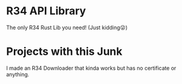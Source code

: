 # R34 API Library
 The only R34 Rust Lib you need! (Just kidding😜)

# Projects with this Junk
I made an R34 Downloader that kinda works but has no certificate or anything.
